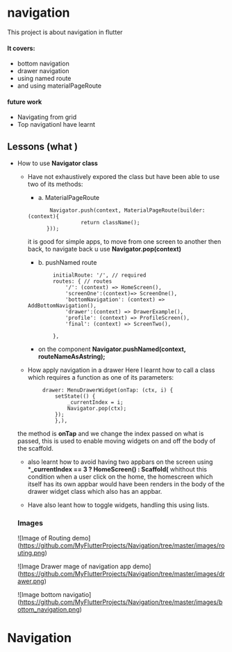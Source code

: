 # navigation
This project is about navigation in flutter
#### It covers:
 - bottom navigation
 - drawer navigation
 - using named route
 - and using materialPageRoute

 #### future work
 - Navigating from grid 
 - Top navigationI have learnt 


 ## Lessons (what ) 
- How to use **Navigator class**
  
  - Have not exhaustively expored the class but have been able to use two of its methods:
    - a.  MaterialPageRoute 
    ```  
           Navigator.push(context, MaterialPageRoute(builder: (context){
                     return className();
          }));
    ```
    it is good for simple apps, to move from one screen to another then back, to navigate back u use **Navigator.pop(context)**

    - b. pushNamed route
    ```
            initialRoute: '/', // required
            routes: { // routes
                '/': (context) => HomeScreen(),
                'screenOne':(context)=> ScreenOne(),
                'bottomNavigation': (context) => AddBottomNavigation(),
                'drawer':(context) => DrawerExample(),
                'profile': (context) => ProfileScreen(),
                'final': (context) => ScreenTwo(),

            },

      ```
      - on the component **Navigator.pushNamed(context, routeNameAsAstring);**

   - How apply navigation in a drawer
   Here I learnt how to call a class which requires a function as one of its parameters: 
    ``` 
            drawer: MenuDrawerWidget(onTap: (ctx, i) {
                setState(() {
                    _currentIndex = i;
                    Navigator.pop(ctx);
                });
                },),
    ```     
    the method is **onTap**  and we change the index passed on what is passed, this is used to enable moving widgets on and off the body of the scaffold.

    - also learnt how to avoid having two appbars on the screen using ***_currentIndex == 3  ? HomeScreen() :  Scaffold(** whithout this condition when a user click on the home, the homescreen which itself has its own appbar would have been renders in the body of the drawer widget class which also has an appbar.

    - Have also leant how to toggle widgets, handling this  using lists.

    ### Images 
    ![Image of Routing demo]
    (https://github.com/MyFlutterProjects/Navigation/tree/master/images/routing.png)

    ![Image Drawer mage of navigation app demo]
    (https://github.com/MyFlutterProjects/Navigation/tree/master/images/drawer.png)

     ![Image bottom navigatio]
    (https://github.com/MyFlutterProjects/Navigation/tree/master/images/bottom_navigation.png)





      



  


# Navigation

